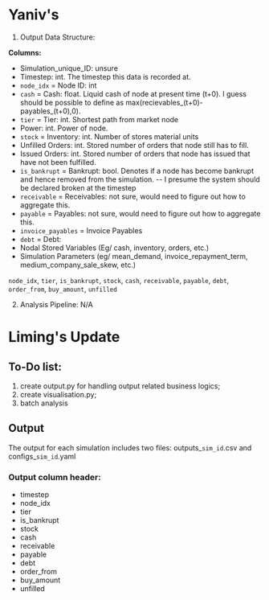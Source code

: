 # Yaniv's 
1) Output Data Structure:

**Columns:**
- Simulation_unique_ID: unsure
- Timestep: int. The timestep this data is recorded at.
- `node_idx` = Node ID: int
- `cash` = Cash: float. Liquid cash of node at present time (t+0). I guess should be possible to define as max(recievables_(t+0)-payables_(t+0),0).
- `tier` = Tier: int. Shortest path from market node
- Power: int. Power of node.
- `stock` = Inventory: int. Number of stores material units
- Unfilled Orders: int. Stored number of orders that node still has to fill.
- Issued Orders: int. Stored number of orders that node has issued that have not been fulfilled.
- `is_bankrupt` = Bankrupt: bool. Denotes if a node has become bankrupt and hence removed from the simulation. 
--       I presume the system should be declared broken at the timestep
- `receivable` = Receivables: not sure, would need to figure out how to aggregate this.
- `payable` = Payables: not sure, would need to figure out how to aggregate this.
- `invoice_payables` = Invoice Payables
- `debt` = Debt: 
- Nodal Stored Variables (Eg/ cash, inventory, orders, etc.)
- Simulation Parameters (eg/ mean_demand, invoice_repayment_term, medium_company_sale_skew, etc.)

 `node_idx`,
 `tier`,
`is_bankrupt`,
 `stock`,
`cash`,
`receivable`,
`payable`,
`debt`,
`order_from`,
`buy_amount`,
`unfilled`

2) Analysis Pipeline:
N/A




# Liming's Update
## To-Do list:
1. create output.py for handling output related business logics;
2. create visualisation.py;
3. batch analysis

## Output
The output for each simulation includes two files: outputs_`sim_id`.csv and configs_`sim_id`.yaml

### Output column header: 
- timestep
- node_idx
- tier
- is_bankrupt
- stock
- cash
- receivable
- payable
- debt
- order_from
- buy_amount
- unfilled
